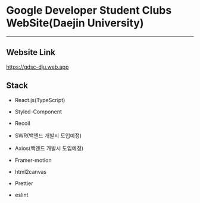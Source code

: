 # Google Developer Student Clubs WebSite(Daejin University)

---

## Website Link
https://gdsc-dju.web.app

## Stack

- React.js(TypeScript)


- Styled-Component


- Recoil


- SWR(백엔드 개발시 도입예정)


- Axios(백엔드 개발시 도입예정)


- Framer-motion


- html2canvas


- Prettier


- eslint